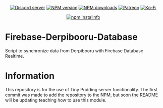 <div align="center">
<p>
    <a href="https://discord.gg/TgHdvJd"><img src="https://img.shields.io/discord/413193536188579841?color=7289da&logo=discord&logoColor=white" alt="Discord server" /></a>
    <a href="https://www.npmjs.com/package/@tinypudding/firebase-derpibooru-database"><img src="https://img.shields.io/npm/v/@tinypudding/firebase-derpibooru-database.svg?maxAge=3600" alt="NPM version" /></a>
    <a href="https://www.npmjs.com/package/@tinypudding/firebase-derpibooru-database"><img src="https://img.shields.io/npm/dt/@tinypudding/firebase-derpibooru-database.svg?maxAge=3600" alt="NPM downloads" /></a>
    <a href="https://www.patreon.com/JasminDreasond"><img src="https://img.shields.io/badge/donate-patreon-F96854.svg?logo=patreon" alt="Patreon" /></a>
    <a href="https://ko-fi.com/jasmindreasond"><img src="https://img.shields.io/badge/donate-ko%20fi-29ABE0.svg?logo=ko-fi" alt="Ko-Fi" /></a>
</p>
<p>
    <a href="https://nodei.co/npm/@tinypudding/firebase-derpibooru-database/"><img src="https://nodei.co/npm/@tinypudding/firebase-derpibooru-database.png?downloads=true&stars=true" alt="npm installnfo" /></a>
</p>
</div>

# Firebase-Derpibooru-Database
Script to synchronize data from Derpibooru with Firebase Database Realtime.

# Information
This repository is for the use of Tiny Pudding server functionality. The first commit was made to add the repository to the NPM, but soon the README will be updating teaching how to use this module.
